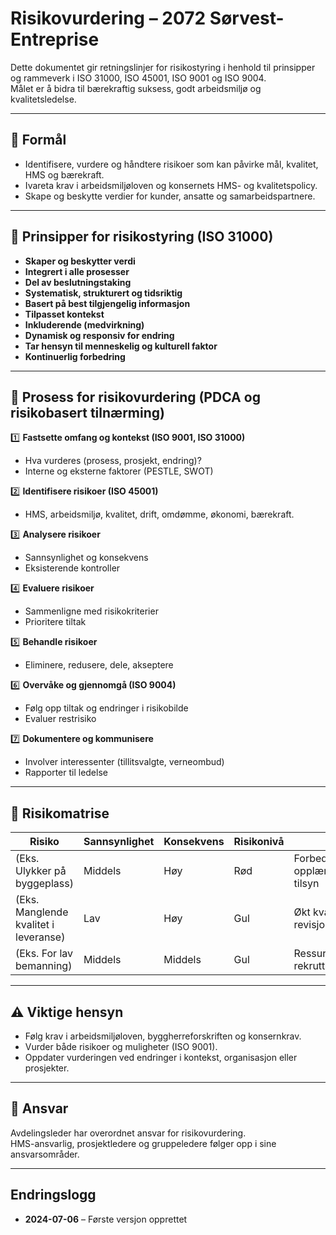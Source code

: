 # Risikovurdering – 2072 Sørvest-Entreprise

Dette dokumentet gir retningslinjer for risikostyring i henhold til prinsipper og rammeverk i ISO 31000, ISO 45001, ISO 9001 og ISO 9004.  
Målet er å bidra til bærekraftig suksess, godt arbeidsmiljø og kvalitetsledelse.

---

## 🎯 Formål
- Identifisere, vurdere og håndtere risikoer som kan påvirke mål, kvalitet, HMS og bærekraft.
- Ivareta krav i arbeidsmiljøloven og konsernets HMS- og kvalitetspolicy.
- Skape og beskytte verdier for kunder, ansatte og samarbeidspartnere.

---

## 📌 Prinsipper for risikostyring (ISO 31000)
- **Skaper og beskytter verdi**
- **Integrert i alle prosesser**
- **Del av beslutningstaking**
- **Systematisk, strukturert og tidsriktig**
- **Basert på best tilgjengelig informasjon**
- **Tilpasset kontekst**
- **Inkluderende (medvirkning)**
- **Dynamisk og responsiv for endring**
- **Tar hensyn til menneskelig og kulturell faktor**
- **Kontinuerlig forbedring**

---

## 📝 Prosess for risikovurdering (PDCA og risikobasert tilnærming)
1️⃣ **Fastsette omfang og kontekst (ISO 9001, ISO 31000)**  
- Hva vurderes (prosess, prosjekt, endring)?
- Interne og eksterne faktorer (PESTLE, SWOT)

2️⃣ **Identifisere risikoer (ISO 45001)**  
- HMS, arbeidsmiljø, kvalitet, drift, omdømme, økonomi, bærekraft.

3️⃣ **Analysere risikoer**  
- Sannsynlighet og konsekvens  
- Eksisterende kontroller

4️⃣ **Evaluere risikoer**  
- Sammenligne med risikokriterier  
- Prioritere tiltak

5️⃣ **Behandle risikoer**  
- Eliminere, redusere, dele, akseptere

6️⃣ **Overvåke og gjennomgå (ISO 9004)**  
- Følg opp tiltak og endringer i risikobilde  
- Evaluer restrisiko

7️⃣ **Dokumentere og kommunisere**  
- Involver interessenter (tillitsvalgte, verneombud)  
- Rapporter til ledelse

---

## 📝 Risikomatrise

| Risiko | Sannsynlighet | Konsekvens | Risikonivå | Tiltak | Ansvarlig | Frist | Status |
|---------|---------------|------------|------------|--------|------------|-------|--------|
| (Eks. Ulykker på byggeplass) | Middels | Høy | Rød | Forbedret opplæring, mer tilsyn | HMS-leder | dd.mm.yyyy | Planlagt |
| (Eks. Manglende kvalitet i leveranse) | Lav | Høy | Gul | Økt kvalitetssikring, revisjoner | Prosjektleder | dd.mm.yyyy | I gang |
| (Eks. For lav bemanning) | Middels | Middels | Gul | Ressursplanlegging, rekruttering | Gruppeleder | dd.mm.yyyy | Planlagt |

---

## ⚠ Viktige hensyn
- Følg krav i arbeidsmiljøloven, byggherreforskriften og konsernkrav.
- Vurder både risikoer og muligheter (ISO 9001).
- Oppdater vurderingen ved endringer i kontekst, organisasjon eller prosjekter.

---

## 📌 Ansvar
Avdelingsleder har overordnet ansvar for risikovurdering.  
HMS-ansvarlig, prosjektledere og gruppeledere følger opp i sine ansvarsområder.

---

## Endringslogg
- **2024-07-06** – Første versjon opprettet
